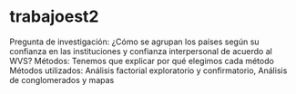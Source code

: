 # trabajoest2
Pregunta de investigación: ¿Cómo se agrupan los países según su confianza en las instituciones y confianza interpersonal de acuerdo al WVS?
Métodos: Tenemos que explicar por qué elegimos cada método 
  Métodos utilizados: Análisis factorial exploratorio y confirmatorio, Análisis de conglomerados y mapas

